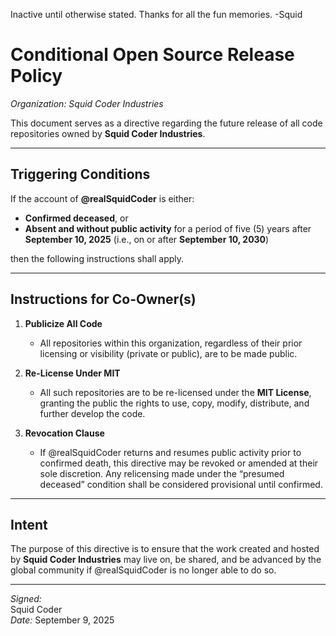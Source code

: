Inactive until otherwise stated. Thanks for all the fun memories. 
-Squid


# Conditional Open Source Release Policy  
*Organization: Squid Coder Industries*  

This document serves as a directive regarding the future release of all code repositories owned by **Squid Coder Industries**.  

---

## Triggering Conditions  
If the account of **@realSquidCoder** is either:  

- **Confirmed deceased**, or  
- **Absent and without public activity** for a period of five (5) years after **September 10, 2025** (i.e., on or after **September 10, 2030**)  

then the following instructions shall apply.  

---

## Instructions for Co-Owner(s)  
1. **Publicize All Code**  
   - All repositories within this organization, regardless of their prior licensing or visibility (private or public), are to be made public.  

2. **Re-License Under MIT**  
   - All such repositories are to be re-licensed under the **MIT License**, granting the public the rights to use, copy, modify, distribute, and further develop the code.  

3. **Revocation Clause**  
   - If @realSquidCoder returns and resumes public activity prior to confirmed death, this directive may be revoked or amended at their sole discretion. Any relicensing made under the “presumed deceased” condition shall be considered provisional until confirmed.  

---

## Intent  
The purpose of this directive is to ensure that the work created and hosted by **Squid Coder Industries** may live on, be shared, and be advanced by the global community if @realSquidCoder is no longer able to do so.  

---

*Signed:*  
Squid Coder  
*Date:* September 9, 2025  

